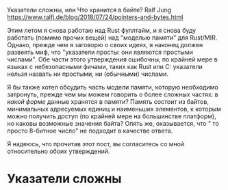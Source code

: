Указатели сложны, или Что хранится в байте?
Ralf Jung
https://www.ralfj.de/blog/2018/07/24/pointers-and-bytes.html

Этим летом я снова работаю над Rust фуллтайм, и я снова буду работать (помимо прочих вещей) над "моделью памяти" для Rust/MIR. Однако, прежде чем я заговорю о своих идеях, я наконец должен развеять миф, что "указатели просты: они являются простыми числами". Обе части этого утверждения ошибочны, по крайней мере в языках с небезопасными фичами, таких как Rust или C: указатели нельзя назвать ни простыми, ни (обычными) числами.

Я бы также хотел обсудить часть модели памяти, которую необходимо затронуть, прежде чем мы можем говорить о более сложных частях: в *какой форме* данные хранятся в памяти? Память состоит из байтов, минимальных адресуемых единиц и наименьших элементов, к которым можно получить доступ (по крайней мере на большинстве платформ), но каковы возможные значения байта? Опять же, оказывается, что "
то просто 8-битное число" не подходит в качестве ответа.

Я надеюсь, что прочитав этот пост, вы согласитесь со мной относительно обоих утверждений.

# Указатели сложны
